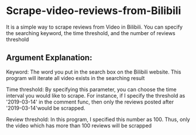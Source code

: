 # Scrape-video-reviews-from-Bilibili
It is a simple way to scrape reviews from Video in Bilibili. You can specify the searching keyword, the time threshold, and the number of reviews threshold

## Argument Explanation:

Keyword: The word you put in the search box on the Bilibili website. This program will iterate all video exists in the searching result

Time threshold: By specifying this parameter, you can choose the time interval you would like to scrape. For instance, if I specify the threshold as '2019-03-14' in the comment func, then only the reviews posted after '2019-03-14'would be scrapped.

Review threshold: In this program, I specified this number as 100. Thus, only the video which has more than 100 reviews will be scrapped
